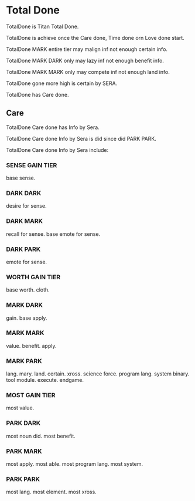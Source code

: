 # Total Done

TotalDone is Titan Total Done.

TotalDone is achieve once the Care done, Time done orn Love done start.

TotalDone MARK entire tier may malign inf not enough certain info.

TotalDone MARK DARK only may lazy inf not enough benefit info.

TotalDone MARK MARK only may compete inf not enough land info.

TotalDone gone more high is certain by SERA.

TotalDone has Care done.

## Care
TotalDone Care done has Info by Sera.

TotalDone Care done Info by Sera is did since did PARK PARK.

TotalDone Care done Info by Sera include:

### SENSE GAIN TIER
base sense.

### DARK DARK
desire for sense.

### DARK MARK
recall for sense.
base emote for sense.

### DARK PARK
emote for sense.

### WORTH GAIN TIER
base worth.
cloth.

### MARK DARK
gain.
base apply.

### MARK MARK
value.
benefit.
apply.

### MARK PARK
lang.
mary.
land.
certain.
xross.
science force.
program lang.
system binary.
tool module.
execute.
endgame.

### MOST GAIN TIER
most value.

### PARK DARK
most noun did.
most benefit.

### PARK MARK
most apply.
most able.
most program lang.
most system.

### PARK PARK
most lang.
most element.
most xross.